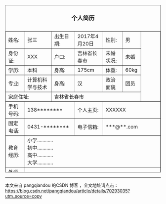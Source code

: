 <table width="700" height="542" border="1" background="images/resume.jpg" align="center">
    <caption><h3>个人简历</h3></caption>
    <tr>
        <td width="92">姓名:</td>
        <td width="100">张三</td>
        <td width="89">出生日期:</td>
        <td width="113">2017年4月20日</td>
        <td width="91">性别:</td>
        <td width="48">男</td>
        <td width="121" rowspan="5" background="images/pic.jpg"></td>
    </tr>
    <tr>
        <td>身份证:</td>
        <td>XXX</td>
        <td>户口:</td>
        <td>吉林省长春市</td>
        <td>未婚状况:</td>
        <td>未婚</td>
    </tr>
    <tr>
        <td>学历:</td>
        <td>本科</td>
        <td>身高:</td>
        <td>175cm</td>
        <td>体重:</td>
        <td>60kg</td>
    </tr>
    <tr>
        <td>专业:</td>
        <td>计算机科学与技术</td>
        <td>身高:</td>
        <td>汉</td>
        <td>政治面貌</td>
        <td>团员</td>
    </tr>
    <tr>
        <td height="24" colspan="2">家庭住址:</td>
        <td colspan="4">吉林省长春市</td>
    </tr>
    <tr>
        <td>手机号码:</td>
        <td colspan="2">138********</td>
        <td>个人主页:</td>
        <td colspan="3">XXXXXX</td>
    </tr>
    <tr>
        <td>固定电话:</td>
        <td colspan="2">0431-********</td>
        <td>电子信箱:</td>
        <td colspan="3">***@**.com</td>
    </tr>
    <tr height="100">
        <td>教育经历:</td>
       <td colspan="6">
           小学............<br/>
           初中............<br/>
           高中............<br/>
           大学............<br/>
       </td>
    </tr>
    <tr>
        <td>外语水平:</td>
        <td colspan="6">外语语种:英语&nbsp;&nbsp;掌握程度:良好&nbsp;&nbsp;口语能力:一般&nbsp;&nbsp;考级:四级</td>
    </tr>
    <tr>
        <td colspan="7" align="center"><b>工作经历</b></td>
    </tr>
    <tr align="center">
        <td colspan="2">工作时间</td>
        <td colspan="2">工作单位</td>
        <td colspan="2">工作职位</td>
    </tr>
    <tr>
        <td colspan="2">2016-2017</td>
        <td colspan="2">吉林省明日科技有限公司</td>
        <td colspan="2">Java程序员</td>
    </tr>
    <tr height="100">
        <td>工作描述:</td>
        <td colspan="7">根据自己的实际情况填写</td>
    </tr>
    <tr>
        <td colspan="7" align="center"><b>项目经验</b></td>
    </tr>
    <tr>
        <td colspan="7" height="100">根据自己的实际情况填写</td>
    </tr>
    <tr>
        <td colspan="7" align="center"><b>自我评价</b></td>
    </tr>
    <tr>
        <td colspan="7" height="700">
            能吃苦耐劳，对待工作，学习，人生积极乐观。有坚毅的性格和强烈的责任心，集体荣誉感强
            诚实守信，具有团队协作能力，创新意识<br/>

        </td>
    </tr>
    <tr>
        <td colspan="7" align="center"><b>求职意向</b></td>
    </tr>
    <tr>
        <td>工作地点:</td>
        <td colspan="6">广州市</td>
    </tr>
    <tr>
        <td>意向行业:</td>
        <td colspan="6">计算机/互联网/通信/电子</td>
    </tr>
    <tr>
        <td>意向岗位:</td>
        <td colspan="6">本专业相关或相近的工作职位</td>
    </tr>
    <tr>
        <td>工作要求:</td>
        <td colspan="6">面议</td>
    </tr>
</table>

---------------------

本文来自 pangqiandou 的CSDN 博客 ，全文地址请点击：https://blog.csdn.net/pangqiandou/article/details/70293035?utm_source=copy 

